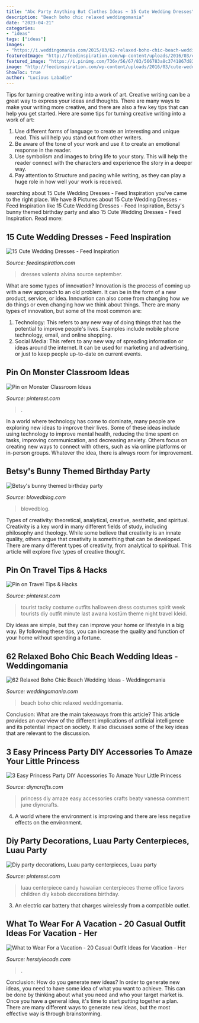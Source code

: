 ```yaml
---
title: "Abc Party Anything But Clothes Ideas ~ 15 Cute Wedding Dresses"
description: "Beach boho chic relaxed weddingomania"
date: "2023-04-21"
categories:
- "ideas"
tags: ["ideas"]
images:
- "https://i.weddingomania.com/2015/03/62-relaxed-boho-chic-beach-wedding-ideas-cover.jpg"
featuredImage: "http://feedinspiration.com/wp-content/uploads/2016/03/cute-wedding-dresses-.jpg"
featured_image: "https://i.pinimg.com/736x/56/67/83/566783a8c3741867d8316271b9f02cd4--easy-costumes-costume-ideas.jpg"
image: "http://feedinspiration.com/wp-content/uploads/2016/03/cute-wedding-dresses-.jpg"
ShowToc: true
author: "Lucious Labadie"
---
```



Tips for turning creative writing into a work of art.
Creative writing can be a great way to express your ideas and thoughts. There are many ways to make your writing more creative, and there are also a few key tips that can help you get started. Here are some tips for turning creative writing into a work of art:
1. Use different forms of language to create an interesting and unique read. This will help you stand out from other writers.
2. Be aware of the tone of your work and use it to create an emotional response in the reader.
3. Use symbolism and images to bring life to your story. This will help the reader connect with the characters and experience the story in a deeper way.
4. Pay attention to Structure and pacing while writing, as they can play a huge role in how well your work is received.

	

		
searching about 15 Cute Wedding Dresses - Feed Inspiration you've came to the right place. We have 8 Pictures about 15 Cute Wedding Dresses - Feed Inspiration like 15 Cute Wedding Dresses - Feed Inspiration, Betsy&#039;s bunny themed birthday party and also 15 Cute Wedding Dresses - Feed Inspiration. Read more:
		
    
## 15 Cute Wedding Dresses - Feed Inspiration

<img loading=lazy src="http://feedinspiration.com/wp-content/uploads/2016/03/cute-wedding-dresses-.jpg" onerror="this.onerror=null;this.src='https://tse4.mm.bing.net/th?id=OIP.jr5RgxzXl9MJToUTOqYK5gHaKU&amp;pid=15.1';" alt="15 Cute Wedding Dresses - Feed Inspiration">

_Source: feedinspiration.com_

>dresses valenta alvina source september. 

	

What are some types of innovation?
Innovation is the process of coming up with a new approach to an old problem. It can be in the form of a new product, service, or idea. Innovation can also come from changing how we do things or even changing how we think about things. There are many types of innovation, but some of the most common are: 
1) Technology: This refers to any new way of doing things that has the potential to improve people's lives. Examples include mobile phone technology, email, and online shopping. 
2) Social Media: This refers to any new way of spreading information or ideas around the internet. It can be used for marketing and advertising, or just to keep people up-to-date on current events.

    
## Pin On Monster Classroom Ideas

<img loading=lazy src="https://i.pinimg.com/originals/d0/07/da/d007da7a318a1d7602335e7df660b69f.jpg" onerror="this.onerror=null;this.src='https://tse4.mm.bing.net/th?id=OIP.Ui5DGE6xNZJB2icYY_jqGAHaJ4&amp;pid=15.1';" alt="Pin on Monster Classroom Ideas">

_Source: pinterest.com_

>. 

	

In a world where technology has come to dominate, many people are exploring new ideas to improve their lives. Some of these ideas include using technology to improve mental health, reducing the time spent on tasks, improving communication, and decreasing anxiety. Others focus on creating new ways to connect with others, such as via online platforms or in-person groups. Whatever the idea, there is always room for improvement.

    
## Betsy&#039;s Bunny Themed Birthday Party

<img loading=lazy src="https://blovedblog.com/wp-content/uploads/2015/04/BLOVED-Bunny-First-Birthday-Party-37.jpg" onerror="this.onerror=null;this.src='https://tse3.mm.bing.net/th?id=OIP.Q_IWAwI0K-wlDON5jqwiQwHaLH&amp;pid=15.1';" alt="Betsy&#039;s bunny themed birthday party">

_Source: blovedblog.com_

>blovedblog. 

	

Types of creativity: theoretical, analytical, creative, aesthetic, and spiritual.
Creativity is a key word in many different fields of study, including philosophy and theology. While some believe that creativity is an innate quality, others argue that creativity is something that can be developed. There are many different types of creativity, from analytical to spiritual. This article will explore five types of creative thought.

    
## Pin On Travel Tips &amp; Hacks

<img loading=lazy src="https://i.pinimg.com/736x/56/67/83/566783a8c3741867d8316271b9f02cd4--easy-costumes-costume-ideas.jpg" onerror="this.onerror=null;this.src='https://tse1.mm.bing.net/th?id=OIP.K2Ag4xw8weiVc79rexfQSgHaLH&amp;pid=15.1';" alt="Pin on Travel Tips &amp; Hacks">

_Source: pinterest.com_

>tourist tacky costume outfits halloween dress costumes spirit week tourists diy outfit minute last awana kostüm theme night travel kleid. 

	

Diy ideas are simple, but they can improve your home or lifestyle in a big way. By following these tips, you can increase the quality and function of your home without spending a fortune.

    
## 62 Relaxed Boho Chic Beach Wedding Ideas - Weddingomania

<img loading=lazy src="https://i.weddingomania.com/2015/03/62-relaxed-boho-chic-beach-wedding-ideas-cover.jpg" onerror="this.onerror=null;this.src='https://tse4.mm.bing.net/th?id=OIP.KrB3ZeOW_JJZwTKD1_LCkQHaLG&amp;pid=15.1';" alt="62 Relaxed Boho Chic Beach Wedding Ideas - Weddingomania">

_Source: weddingomania.com_

>beach boho chic relaxed weddingomania. 

	

Conclusion: What are the main takeaways from this article?
This article provides an overview of the different implications of artificial intelligence and its potential impact on society. It also discusses some of the key ideas that are relevant to the discussion.

    
## 3 Easy Princess Party DIY Accessories To Amaze Your Little Princess

<img loading=lazy src="https://cdn.diyncrafts.com/wp-content/uploads/2016/06/princess-party-diy-451x1024.jpg" onerror="this.onerror=null;this.src='https://tse4.mm.bing.net/th?id=OIP.0-2ymcw9EBzKEqYbB_DPUQAAAA&amp;pid=15.1';" alt="3 Easy Princess Party DIY Accessories To Amaze Your Little Princess">

_Source: diyncrafts.com_

>princess diy amaze easy accessories crafts beaty vanessa comment june diyncrafts. 

	

4. A world where the environment is improving and there are less negative effects on the environment. 

    
## Diy Party Decorations, Luau Party Centerpieces, Luau Party

<img loading=lazy src="https://i.pinimg.com/originals/90/c6/3c/90c63c703efcf1add54cf300c08db975.jpg" onerror="this.onerror=null;this.src='https://tse2.mm.bing.net/th?id=OIP.vieD3fIbSw1pUidC21Z8-wHaLz&amp;pid=15.1';" alt="Diy party decorations, Luau party centerpieces, Luau party">

_Source: pinterest.com_

>luau centerpiece candy hawaiian centerpieces theme office favors children diy kabob decorations birthday. 

	

3. An electric car battery that charges wirelessly from a compatible outlet. 

    
## What To Wear For A Vacation - 20 Casual Outfit Ideas For Vacation - Her

<img loading=lazy src="https://www.herstylecode.com/wp-content/uploads/2017/06/what-to-wear-for-a-vacation-20-casual-outfit-ideas-for-vacation-2.jpg" onerror="this.onerror=null;this.src='https://tse4.mm.bing.net/th?id=OIP.R_vs_TlphSf8a5W771JQBwAAAA&amp;pid=15.1';" alt="What to Wear For a Vacation - 20 Casual Outfit Ideas for Vacation - Her">

_Source: herstylecode.com_

>. 

	

Conclusion: How do you generate new ideas?
In order to generate new ideas, you need to have some idea of what you want to achieve. This can be done by thinking about what you need and who your target market is. Once you have a general idea, it's time to start putting together a plan. There are many different ways to generate new ideas, but the most effective way is through brainstorming.

